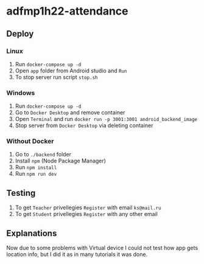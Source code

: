 # adfmp1h22-attendance

## Deploy

### Linux

1. Run `docker-compose up -d`
2. Open `app` folder from Android studio and `Run`
3. To stop server run script `stop.sh`

### Windows

1. Run `docker-compose up -d`
2. Go to `Docker Desktop` and remove container
3. Open `Terminal` and run `docker run -p 3001:3001 android_backend_image`
4. Stop server from `Docker Desktop` via deleting container

### Without Docker

1. Go to `./backend` folder
2. Install `npm` (Node Package Manager)
3. Run `npm install`
4. Run `npm run dev`

## Testing

1. To get `Teacher` privellegies `Register` with email `ks@mail.ru`
2. To get `Student` privellegies `Register` with any other email

## Explanations
Now due to some problems with Virtual device I could not test how app gets location info, but I did it as in many tutorials it was done.
